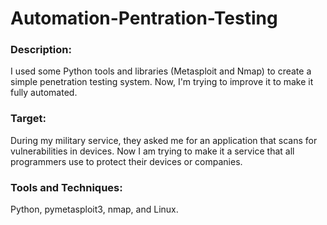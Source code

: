 # Automation-Pentration-Testing
<h3>Description:</h3> I used some Python tools and libraries (Metasploit and Nmap) to create a simple penetration testing system. Now, I'm trying to improve it to make it fully automated. 
<h3>Target:</h3> During my military service, they asked me for an application that scans for vulnerabilities in devices. Now I am trying to make it a service that all programmers use to protect their devices or companies. 
<h3>Tools and Techniques:</h3> Python, pymetasploit3, nmap, and Linux.
